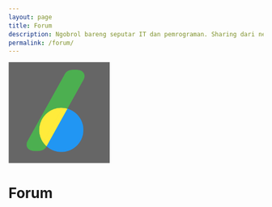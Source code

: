 ```yaml
---
layout: page
title: Forum
description: Ngobrol bareng seputar IT dan pemrograman. Sharing dari newbie sampai developer. Bukan Stack Overflow, tapi jika ada yang ingin ditanyakan silakan.
permalink: /forum/
---
```


<img class="img-rounded" src="/assets/img/uploads/profile-1.png" alt="Forum" width="200">

# Forum

<iframe id="forum_embed" src="javascript:void(0)" style="width: 100%; height: 700; overflow: auto; border: none;"></iframe>
<script>
  document.getElementById('forum_embed').src =
     'https://groups.google.com/forum/embed/?place=forum/berbagit'
     + '&showsearch=true&showpopout=true&showtabs=false'
     + '&parenturl=' + encodeURIComponent(window.location.href);
</script>
